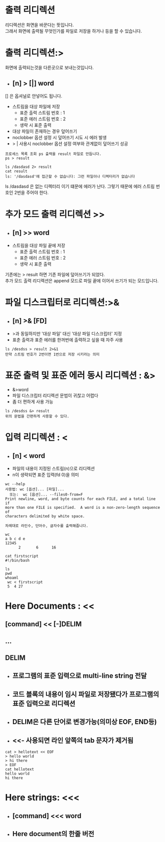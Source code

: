 # 출력 리디렉션
리디렉션은 화면을 바꾼다는 뜻입니다.  
그래서 화면에 출력될 무엇인가를 파일로 저장을 하거나 등을 할 수 있습니다.  

# 출력 리디렉션:>
화면에 출력되는것을 다른곳으로 보내는것입니다.  
- ## [n] > [|] word
[] 은 옵셔널로 안넣어도 됩니다.
- 스트림을 대상 파일에 저장
    - 표준 출력 스트림 번호 : 1
    - 표준 에러 스트림 번호 : 2
    - 생략 시 표준 출력
- 대상 파일이 존재하는 경우 덮어쓰기
- noclobber 옵션 설정 시 덮어쓰기 시도 시 에러 발생
- \> | 사용시 noclobber 옵션 설정 여부와 관계없이 덮어쓰기 성공

```
프로세스 목록 조회 ps 출력을 result 파일로 만듭니다.
ps > result

ls /dasdasd 2> result
cat result
ls: '/dasdasd'에 접근할 수 없습니다: 그런 파일이나 디렉터리가 없습니다
```
ls /dasdasd 은 없는 디렉터리 이기 떄문에 에러가 난다. 그렇기 때문에 에러 스트림 번호인 2번을 주어야 한다.  


# 추가 모드 출력 리디렉션 >>

- ## [n] >> word
- 스트림을 대상 파일 끝에 저장
    - 표준 출력 스트림 번호 : 1
    - 표준 에러 스트림 번호 : 2
    - 생략 시 표준 출력

기존에는 > result 하면 기존 파일에 덮어쓰기가 되었다.  
추가 모드 출력 리디렉션은 append 모드로 파일 끝에 이어서 쓰기가 되는 모드입니다.  


# 파일 디스크립터로 리디렉션:>&
- ## [n] >& [FD]
- \>과 동일하지만 '대상 파일' 대신 '대상 파일 디스크립터' 지정
- 표춘 출력과 표준 에러를 한꺼번에 출력하고 싶을 때 자주 사용
```
ls /desdss > result 2>&1
만약 스트림 번호가 2번이면 1번으로 저장 시키라는 의미
```

# 표준 출력 및 표준 에러 동시 리디렉션 : &>
- &>word
- 파일 디스크립터 리디렉션 문법이 귀찮고 어렵다
- 좀 더 편하게 사용 가능
```
ls /desdss &> result
위의 문법을 간편하게 사용할 수 있다.
```

# 입력 리디렉션 : <
- ## [n] < word
- 파일의 내용이 지정된 스트림(n)으로 리디렉션
- n이 생략되면 표준 입력(fd 0)을 의미

```
wc --help
사용법: wc [옵션]... [파일]...
  또는:  wc [옵션]... --files0-from=F
Print newline, word, and byte counts for each FILE, and a total line if
more than one FILE is specified.  A word is a non-zero-length sequence of
characters delimited by white space.

차례대로 라인수, 단어수, 글자수를 출력해줍니다. 

wc
a b c d e
12345
      2       6      16
```

```
cat firstscript
#!/bin/bash

ls
pwd
whoaml
 wc < firstscript
 5  4 27
```

# Here Documents : <<
## [command] << [-]DELIM
## ...
## DELIM

- ## 프로그램의 표준 입력으로 multi-line string 전달
- ## 코드 블록의 내용이 임시 파일로 저장됐다가 프로그램의 표준 입력으로 리디렉션
- ## DELIM은 다른 단어로 변경가능(의미상 EOF, END등)
- ## <<- 사용되면 라인 앞쪽의 tab 문자가 제거됨 

```
cat > hellotext << EOF
> hello world
> hi there
> EOF
cat hellotext 
hello world
hi there
```

# Here strings: <<<
- ## [command] <<< word
- ## Here document의 한줄 버전
